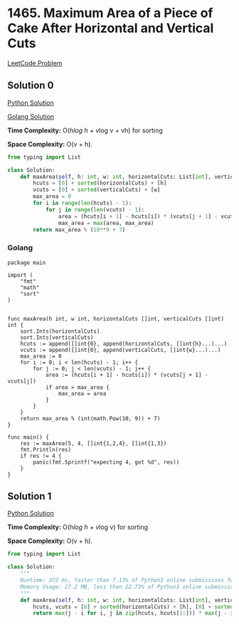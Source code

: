 # 1465. Maximum Area of a Piece of Cake After Horizontal and Vertical Cuts

[LeetCode Problem](https://leetcode.com/problems/maximum-area-of-a-piece-of-cake-after-horizontal-and-vertical-cuts/)

## Solution 0

[Python Solution](./solution0.py)

[Golang Solution](./solution0.go)

**Time Complexity:** O(h*log h + v*log v + vh) for sorting

**Space Complexity:** O(v + h).

```python
from typing import List

class Solution:
    def maxArea(self, h: int, w: int, horizontalCuts: List[int], verticalCuts: List[int]) -> int:
        hcuts = [0] + sorted(horizontalCuts) + [h]
        vcuts = [0] + sorted(verticalCuts) + [w]
        max_area = 0
        for i in range(len(hcuts) - 1):
            for j in range(len(vcuts) - 1):
                area = (hcuts[i + 1] - hcuts[i]) * (vcuts[j + 1] - vcuts[j])
                max_area = max(area, max_area)
        return max_area % (10**9 + 7)
```


### Golang

```golang
package main

import (
	"fmt"
	"math"
	"sort"
)


func maxArea(h int, w int, horizontalCuts []int, verticalCuts []int) int {
    sort.Ints(horizontalCuts)
    sort.Ints(verticalCuts)
    hcuts := append([]int{0}, append(horizontalCuts, []int{h}...)...)
    vcuts := append([]int{0}, append(verticalCuts, []int{w}...)...)
    max_area := 0
    for i := 0; i < len(hcuts) - 1; i++ {
        for j := 0; j < len(vcuts) - 1; j++ {
            area := (hcuts[i + 1] - hcuts[i]) * (vcuts[j + 1] - vcuts[j])
            if area > max_area {
                max_area = area
            }
        }
	}
    return max_area % (int(math.Pow(10, 9)) + 7)
}

func main() {
	res := maxArea(5, 4, []int{1,2,4}, []int{1,3})
	fmt.Println(res)
	if res != 4 {
		panic(fmt.Sprintf("expecting 4, got %d", res))
	}
}
```

## Solution 1

[Python Solution](./solution1.py)

**Time Complexity:** O(h*log h + v*log v) for sorting

**Space Complexity:** O(v + h).

```python
from typing import List

class Solution:
    """
    Runtime: 372 ms, faster than 7.13% of Python3 online submissions for Maximum Area of a Piece of Cake After Horizontal and Vertical Cuts.
    Memory Usage: 27.2 MB, less than 22.73% of Python3 online submissions for Maximum Area of a Piece of Cake After Horizontal and Vertical Cuts.
    """
    def maxArea(self, h: int, w: int, horizontalCuts: List[int], verticalCuts: List[int]) -> int:
        hcuts, vcuts = [0] + sorted(horizontalCuts) + [h], [0] + sorted(verticalCuts) + [w]
        return max(j - i for i, j in zip(hcuts, hcuts[1:])) * max(j - i for i, j in zip(vcuts, vcuts[1:])) % (10**9 + 7)
```


